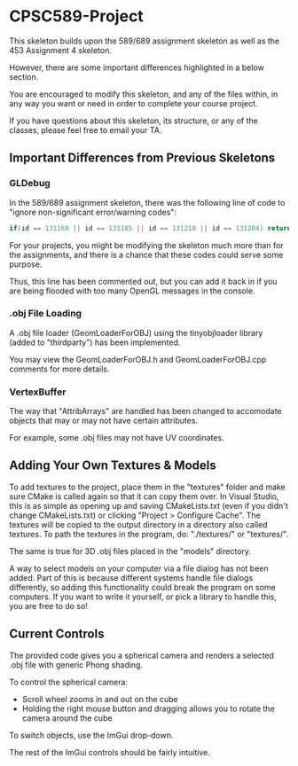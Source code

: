 # CPSC589-Project

This skeleton builds upon the 589/689 assignment skeleton as well as the 453 Assignment 4 skeleton.

However, there are some important differences highlighted in a below section.

You are encouraged to modify this skeleton, and any of the files within, in any way you want or need in order to complete your course project.

If you have questions about this skeleton, its structure, or any of the classes, please feel free to email your TA.

## Important Differences from Previous Skeletons

### GLDebug
In the 589/689 assignment skeleton, there was the following line of code to "ignore non-significant error/warning codes":
```c++
if(id == 131169 || id == 131185 || id == 131218 || id == 131204) return;
```
For your projects, you might be modifying the skeleton much more than for the assignments, and there is a chance that these codes could serve some purpose.

Thus, this line has been commented out, but you can add it back in if you are being flooded with too many OpenGL messages in the console.

### .obj File Loading
A .obj file loader (GeomLoaderForOBJ) using the tinyobjloader library (added to "thirdparty") has been implemented.

You may view the GeomLoaderForOBJ.h and GeomLoaderForOBJ.cpp comments for more details.

### VertexBuffer
The way that "AttribArrays" are handled has been changed to accomodate objects that may or may not have certain attributes.

For example, some .obj files may not have UV coordinates.

## Adding Your Own Textures & Models

To add textures to the project, place them in the "textures" folder and make sure CMake is called again so that it can copy them over.
In Visual Studio, this is as simple as opening up and saving CMakeLists.txt (even if you didn't change CMakeLists.txt) or clicking "Project > Configure Cache".
The textures will be copied to the output directory in a directory also called textures.
To path the textures in the program, do: "./textures/<File>" or "textures/<File>".

The same is true for 3D .obj files placed in the "models" directory.

A way to select models on your computer via a file dialog has not been added.
Part of this is because different systems handle file dialogs differently, so adding this functionality could break the program on some computers.
If you want to write it yourself, or pick a library to handle this, you are free to do so!

## Current Controls

The provided code gives you a spherical camera and renders a selected .obj file with generic Phong shading.

To control the spherical camera:

 * Scroll wheel zooms in and out on the cube
 * Holding the right mouse button and dragging allows you to rotate the camera around the cube

To switch objects, use the ImGui drop-down.

The rest of the ImGui controls should be fairly intuitive.

